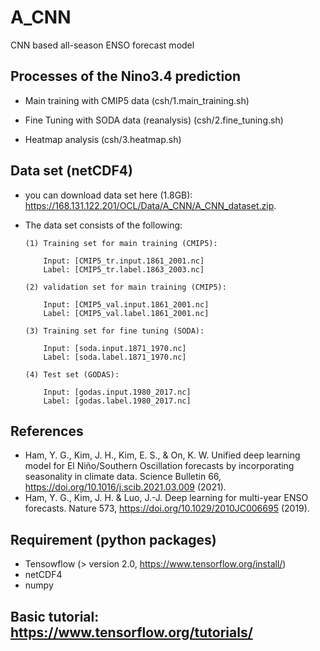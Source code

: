 # A_CNN
CNN based all-season ENSO forecast model

## Processes of the Nino3.4 prediction

   - Main training with CMIP5 data (csh/1.main_training.sh)
   
   - Fine Tuning with SODA data (reanalysis) (csh/2.fine_tuning.sh)
   
   - Heatmap analysis (csh/3.heatmap.sh)
   
## Data set (netCDF4)

   -  you can download data set here (1.8GB): https://168.131.122.201/OCL/Data/A_CNN/A_CNN_dataset.zip.
   
   -  The data set consists of the following:
   
   
          (1) Training set for main training (CMIP5): 
          
              Input: [CMIP5_tr.input.1861_2001.nc]
              Label: [CMIP5_tr.label.1863_2003.nc]
       
          (2) validation set for main training (CMIP5):
          
              Input: [CMIP5_val.input.1861_2001.nc]
              Label: [CMIP5_val.label.1861_2001.nc]
   
          (3) Training set for fine tuning (SODA):
          
              Input: [soda.input.1871_1970.nc]
              Label: [soda.label.1871_1970.nc]

          (4) Test set (GODAS):
          
              Input: [godas.input.1980_2017.nc]
              Label: [godas.label.1980_2017.nc]
   
## References
- Ham, Y. G., Kim, J. H., Kim, E. S., & On, K. W. Unified deep learning model for El Niño/Southern Oscillation forecasts by incorporating seasonality in climate data. Science Bulletin 66, https://doi.org/10.1016/j.scib.2021.03.009 (2021).
- Ham, Y. G., Kim, J. H. & Luo, J.-J. Deep learning for multi-year ENSO forecasts. Nature 573, https://doi.org/10.1029/2010JC006695 (2019).

## Requirement (python packages)

   -  Tensowflow (> version 2.0, https://www.tensorflow.org/install/)
   -  netCDF4
   -  numpy
   
## Basic tutorial: https://www.tensorflow.org/tutorials/
   
   
